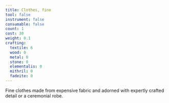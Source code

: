```yaml
---
title: Clothes, fine
tool: false
instrument: false
consumable: false
count: 1
cost: 30
weight: 0.1
crafting:
  textile: 6
  wood: 0
  metal: 0
  stone: 0
  elementalis: 0
  mithril: 0
  fadeite: 0
---
```


Fine clothes made from expensive fabric and adorned with expertly crafted detail or a ceremonial robe.
